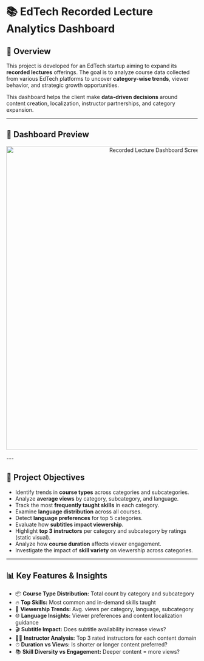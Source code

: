 # 📚 EdTech Recorded Lecture Analytics Dashboard

## 📝 Overview

This project is developed for an EdTech startup aiming to expand its **recorded lectures** offerings. The goal is to analyze course data collected from various EdTech platforms to uncover **category-wise trends**, viewer behavior, and strategic growth opportunities.

This dashboard helps the client make **data-driven decisions** around content creation, localization, instructor partnerships, and category expansion.

---

## 📸 Dashboard Preview

<p align="center">
  <img src="Assets/edtech_dashboard_preview.png" width="800" alt="Recorded Lecture Dashboard Screenshot"/>
</p>
---

## 🎯 Project Objectives

- Identify trends in **course types** across categories and subcategories.
- Analyze **average views** by category, subcategory, and language.
- Track the most **frequently taught skills** in each category.
- Examine **language distribution** across all courses.
- Detect **language preferences** for top 5 categories.
- Evaluate how **subtitles impact viewership**.
- Highlight **top 3 instructors** per category and subcategory by ratings (static visual).
- Analyze how **course duration** affects viewer engagement.
- Investigate the impact of **skill variety** on viewership across categories.

---

## 📊 Key Features & Insights

- 📦 **Course Type Distribution:** Total count by category and subcategory
- 🔥 **Top Skills:** Most common and in-demand skills taught
- 👀 **Viewership Trends:** Avg. views per category, language, subcategory
- 🌐 **Language Insights:** Viewer preferences and content localization guidance
- 🎬 **Subtitle Impact:** Does subtitle availability increase views?
- 🧑‍🏫 **Instructor Analysis:** Top 3 rated instructors for each content domain
- ⏱ **Duration vs Views:** Is shorter or longer content preferred?
- 📚 **Skill Diversity vs Engagement:** Deeper content = more views?


